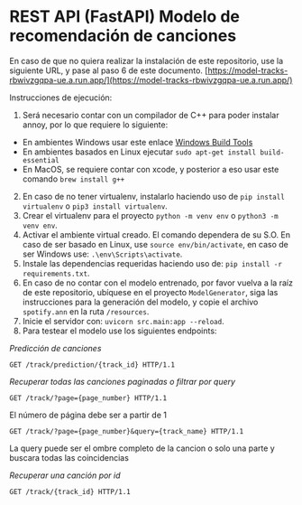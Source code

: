 # REST API (FastAPI) Modelo de recomendación de canciones

En caso de que no quiera realizar la instalación de este repositorio, use la siguiente URL, y pase al paso 6 de este documento.
[https://model-tracks-rbwivzgqpa-ue.a.run.app/](https://model-tracks-rbwivzgqpa-ue.a.run.app/)

Instrucciones de ejecución:

1. Será necesario contar con un compilador de C++ para poder instalar annoy, por lo que requiere lo siguiente: 
- En ambientes Windows usar este enlace [Windows Build Tools](https://visualstudio.microsoft.com/visual-cpp-build-tools/)
- En ambientes basados en Linux ejecutar `sudo apt-get install build-essential`
- En MacOS, se requiere contar con xcode, y posterior a eso usar este comando `brew install g++`
2. En caso de no tener virtualenv, instalarlo haciendo uso de `pip install virtualenv` o `pip3 install virtualenv`.
3. Crear el virtualenv para el proyecto `python -m venv env` o `python3 -m venv env`.
4. Activar el ambiente virtual creado. El comando dependera de su S.O. En caso de ser basado en Linux, use `source env/bin/activate`, en caso de ser Windows use: `.\env\Scripts\activate`.
5. Instale las dependencias requeridas haciendo uso de: `pip install -r requirements.txt`.
6. En caso de no contar con el modelo entrenado, por favor vuelva a la raíz de este repositorio, ubíquese en el proyecto `ModelGenerator`, siga las instrucciones para la generación del modelo, y copie el archivo `spotify.ann` en la ruta `/resources`.
7. Inicie el servidor con: `uvicorn src.main:app --reload`.
8. Para testear el modelo use los siguientes endpoints:

_Predicción de canciones_

```
GET /track/prediction/{track_id} HTTP/1.1
```

_Recuperar todas las canciones paginadas o filtrar por query_

```
GET /track/?page={page_number} HTTP/1.1
```

El número de página debe ser a partir de 1

```
GET /track/?page={page_number}&query={track_name} HTTP/1.1
```

La query puede ser el ombre completo de la cancion o solo una parte y buscara todas las coincidencias

_Recuperar una canción por id_

```
GET /track/{track_id} HTTP/1.1
```